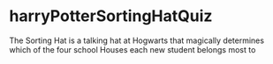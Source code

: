 # harryPotterSortingHatQuiz
The Sorting Hat is a talking hat at Hogwarts that magically determines which of the four school Houses each new student belongs most to
